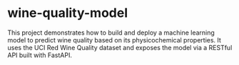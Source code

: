 # wine-quality-model
This project demonstrates how to build and deploy a machine learning model to predict wine quality based on its physicochemical properties. It uses the UCI Red Wine Quality dataset and exposes the model via a RESTful API built with FastAPI.
